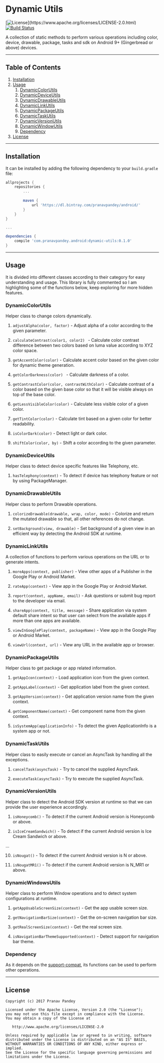 # Dynamic Utils

[![License](https://img.shields.io/badge/license-Apache%202-4EB1BA.svg?)](https://www.apache.org/licenses/LICENSE-2.0.html)
[![Build Status](https://travis-ci.org/pranavpandey/dynamic-utils.svg?branch=master)](https://travis-ci.org/pranavpandey/dynamic-utils)

A collection of static methods to perform various operations including color, device, drawable, 
package, tasks and sdk on Android 9+ (Gingerbread or above) devices.

---

## Table of Contents

1. [Installation](https://github.com/pranavpandey/dynamic-utils#installation)
2. [Usage](https://github.com/pranavpandey/dynamic-utils#usage)
    1. [DynamicColorUtils](https://github.com/pranavpandey/dynamic-utils#dynamiccolorutils)
    2. [DynamicDeviceUtils](https://github.com/pranavpandey/dynamic-utils#dynamicdeviceutils)
    3. [DynamicDrawableUtils](https://github.com/pranavpandey/dynamic-utils#dynamicdrawableutils)
    4. [DynamicLinkUtils](https://github.com/pranavpandey/dynamic-utils#dynamiclinkutils)
    5. [DynamicPackageUtils](https://github.com/pranavpandey/dynamic-utils#dynamicpackageutils)
    6. [DynamicTaskUtils](https://github.com/pranavpandey/dynamic-utils#dynamictaskutils)
    7. [DynamicVersionUtils](https://github.com/pranavpandey/dynamic-utils#dynamicversionutils)
    8. [DynamicWindowUtils](https://github.com/pranavpandey/dynamic-utils#dynamicwindowutils)
    9. [Dependency](https://github.com/pranavpandey/dynamic-utils#dependency)
3. [License](https://github.com/pranavpandey/dynamic-utils#license)

---

## Installation

It can be installed by adding the following dependency to your `build.gradle` file:

```groovy
allprojects {
    repositories {
        ...
        
        maven {
            url 'https://dl.bintray.com/pranavpandey/android/'
        }
    }
}

...

dependencies {
    compile 'com.pranavpandey.android:dynamic-utils:0.1.0'
}
```

---

## Usage

It is divided into different classes according to their category for easy understanding and usage.
This library is fully commented so I am highlighting some of the functions below, keep exploring 
for more hidden features.

### DynamicColorUtils

Helper class to change colors dynamically.

1. `adjustAlpha(color, factor)` - Adjust alpha of a color according to the given parameter.

2. `calculateContrast(color1, color2) ` - Calculate color contrast difference between two 
colors based on luma value according to XYZ color space.

3. `getAccentColor(color)` - Calculate accent color based on the given color for dynamic theme 
generation.

4. `getColorDarkness(color) ` - Calculate darkness of a color.

5. `getContrastColor(color, contrastWithColor)` - Calculate contrast of a color based on the given 
base color so that it will be visible always on top of the base color.

6. `getLessVisibleColor(color)` - Calculate less visible color of a given color.

7. `getTintColor(color)` - Calculate tint based on a given color for better readability.

8. `isColorDark(color)` - Detect light or dark color.

9. `shiftColor(color, by)` - Shift a color according to the given parameter.

### DynamicDeviceUtils

Helper class to detect device specific features like Telephony, etc.

1. `hasTelephony(context)` - To detect if device has telephony feature or not by using PackageManager.

### DynamicDrawableUtils

Helper class to perform Drawable operations.

1. `colorizeDrawable(drawable, wrap, color, mode)` - Colorize and return the mutated drawable so that, 
all other references do not change.

2. `setBackground(view, drawable)` - Set background of a given view in an efficient way by detecting 
the Android SDK at runtime.

### DynamicLinkUtils

A collection of functions to perform various operations on the URL or to generate intents.

1. `moreApps(context, publisher)` - View other apps of a Publisher in the Google Play or Android 
Market.

2. `rateApp(context)` - View app in the Google Play or Android Market.

3. `report(context, appName, email)` - Ask questions or submit bug report to the developer via email.

4. `shareApp(context, title, message)` - Share application via system default share intent so that 
user can select from the available apps if more than one apps are available.

5. `viewInGooglePlay(context, packageName)` - View app in the Google Play or Android Market.

6. `viewUrl(context, url)` - View any URL in the available app or browser.

### DynamicPackageUtils

Helper class to get package or app related information.

1. `getAppIcon(context)` - Load application icon from the given context.

2. `getAppLabel(context)` - Get application label from the given context.

3. `getAppVersion(context)` - Get application version name from the given context.

4. `getComponentName(context)` - Get component name from the given context.

5. `isSystemApp(applicationInfo)` - To detect the given ApplicationInfo is a system app or not.

### DynamicTaskUtils

Helper class to easily execute or cancel an AsyncTask by handling all the exceptions.

1. `cancelTask(asyncTask)` - Try to cancel the supplied AsyncTask.

2. `executeTask(asyncTask)` - Try to execute the supplied AsyncTask.

### DynamicVersionUtils

Helper class to detect the Android SDK version at runtime so that we can provide the user 
experience accordingly.

1. `isHoneycomb()` - To detect if the current Android version is Honeycomb or above.

2. `isIceCreamSandwich()` - To detect if the current Android version is Ice Cream Sandwich or above.

...

10. `isNougat()` - To detect if the current Android version is N or above.

11. `isNougatMR1()` - To detect if the current Android version is N_MR1 or above.

### DynamicWindowsUtils

Helper class to perform Window operations and to detect system configurations at runtime.

1. `getAppUsableScreenSize(context)` - Get the app usable screen size.

2. `getNavigationBarSize(context)` - Get the on-screen navigation bar size.

3. `getRealScreenSize(context)` - Get the real screen size.

4. `isNavigationBarThemeSupported(context)` - Detect support for navigation bar theme.

### Dependency

As it depends on the [support-compat](https://developer.android.com/topic/libraries/support-library/packages.html#v4-compat), its functions
can be used to perform other operations.

---

## License

    Copyright (c) 2017 Pranav Pandey

    Licensed under the Apache License, Version 2.0 (the "License");
    you may not use this file except in compliance with the License.
    You may obtain a copy of the License at

       http://www.apache.org/licenses/LICENSE-2.0

    Unless required by applicable law or agreed to in writing, software
    distributed under the License is distributed on an "AS IS" BASIS,
    WITHOUT WARRANTIES OR CONDITIONS OF ANY KIND, either express or implied.
    See the License for the specific language governing permissions and
    limitations under the License.
